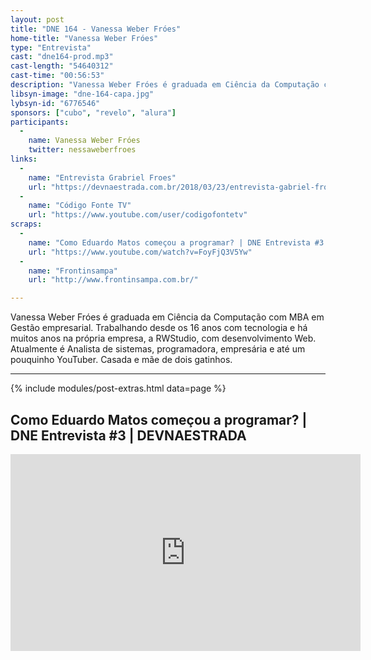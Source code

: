 ```yaml
---
layout: post
title: "DNE 164 - Vanessa Weber Fróes"
home-title: "Vanessa Weber Fróes"
type: "Entrevista"
cast: "dne164-prod.mp3"
cast-length: "54640312"
cast-time: "00:56:53"
description: "Vanessa Weber Fróes é graduada em Ciência da Computação com MBA em Gestão empresarial. Trabalhando desde os 16 anos com tecnologia e há muitos anos na própria empresa, a RWStudio, com desenvolvimento Web. Atualmente é Analista de sistemas, programadora, empresária e até um pouquinho YouTuber. Casada e mãe de dois gatinhos."
libsyn-image: "dne-164-capa.jpg"
lybsyn-id: "6776546"
sponsors: ["cubo", "revelo", "alura"]
participants:
  -
    name: Vanessa Weber Fróes
    twitter: nessaweberfroes
links:
  -
    name: "Entrevista Grabriel Froes"
    url: "https://devnaestrada.com.br/2018/03/23/entrevista-gabriel-froes.html"
  -
    name: "Código Fonte TV"
    url: "https://www.youtube.com/user/codigofontetv"
scraps:
  -
    name: "Como Eduardo Matos começou a programar? | DNE Entrevista #3 | DEVNAESTRADA"
    url: "https://www.youtube.com/watch?v=FoyFjQ3V5Yw"
  -
    name: "Frontinsampa"
    url: "http://www.frontinsampa.com.br/"

---
```


Vanessa Weber Fróes é graduada em Ciência da Computação com MBA em Gestão empresarial. Trabalhando desde os 16 anos com tecnologia e há muitos anos na própria empresa, a RWStudio, com desenvolvimento Web. Atualmente é Analista de sistemas, programadora, empresária e até um pouquinho YouTuber. Casada e mãe de dois gatinhos.

---

{% include modules/post-extras.html data=page %}

<section class="post-youtube">
  <h2 class="post-youtube-title">
    Como Eduardo Matos começou a programar? | DNE Entrevista #3 | DEVNAESTRADA
  </h2>
  <div class="v-wrapper">
    <iframe class="v-iframe" width="560" height="315" src="https://www.youtube.com/embed/FoyFjQ3V5Yw" frameborder="0" allowfullscreen></iframe>
  </div>
</section>
